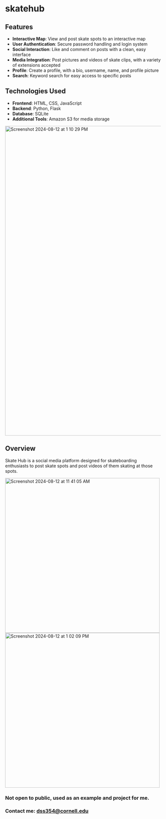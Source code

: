 # skatehub

## Features

- **Interactive Map**: View and post skate spots to an interactive map
- **User Authentication**: Secure password handling and login system
- **Social Interaction**: Like and comment on posts with a clean, easy interface
- **Media Integration**: Post pictures and videos of skate clips, with a variety of extensions accepted
- **Profile**: Create a profile, with a bio, username, name, and profile picture
- **Search**: Keyword search for easy access to specific posts

## Technologies Used

- **Frontend**: HTML, CSS, JavaScript
- **Backend**: Python, Flask
- **Database**: SQLite
- **Additional Tools**: Amazon S3 for media storage

<img width="1000" alt="Screenshot 2024-08-12 at 1 10 29 PM" src="https://github.com/user-attachments/assets/e096a194-8cdd-466b-b1c0-a8ba9026d367">

## Overview

Skate Hub is a social media platform designed for skateboarding enthusiasts to post skate spots and post videos of them skating at those spots.

<img width="500" alt="Screenshot 2024-08-12 at 11 41 05 AM" src="https://github.com/user-attachments/assets/0b29f6dd-df79-4001-b144-5b061342af96">
<img width="500" alt="Screenshot 2024-08-12 at 1 02 09 PM" src="https://github.com/user-attachments/assets/a9f75143-a086-4901-ad88-926c89443f12">

### Not open to public, used as an example and project for me.
### Contact me: dss354@cornell.edu
